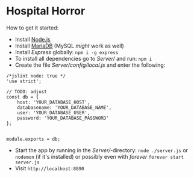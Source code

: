 # Hospital Horror

How to get it started:
- Install [Node.js](https://nodejs.org)
- Install [MariaDB](https://downloads.mariadb.org/) (MySQL *might* work as well)
- Install *Express* globally: `npm i -g express`
- To install all dependencies go to *Server/* and run: `npm i`
- Create the file *Server/config/local.js* and enter the following:

```
/*jslint node: true */
'use strict';

// TODO: adjust
const db = {
	host: 'YOUR_DATABASE_HOST',
	databasename: 'YOUR_DATABASE_NAME',
	user: 'YOUR_DATABASE_USER',
	password: 'YOUR_DATABASE_PASSWORD'
};


module.exports = db;
```

- Start the app by running in the *Server/*-directory: `node ./server.js` or `nodemon` (if it's installed) or possibly even with *forever* `forever start server.js`
- Visit `http://localhost:8890`
